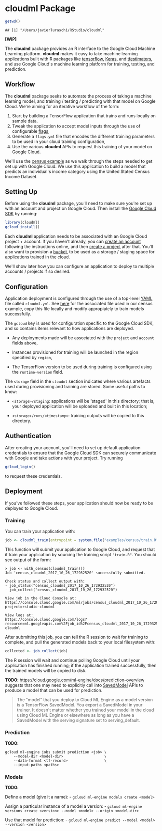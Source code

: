 cloudml Package
================

``` r
getwd()
```

    ## [1] "/Users/javierluraschi/RStudio/cloudml"

**\[WIP\]**

The **cloudml** package provides an R interface to the Google Cloud Machine Learning platform. **cloudml** makes it easy to take machine learning applications built with R packages like [tensorflow](https://tensorflow.rstudio.com/), [Keras](https://keras.rstudio.com/), and [tfestimators](https://tensorflow.rstudio.com/tfestimators/), and use Google Cloud's machine learning platform for training, testing, and prediction.

Workflow
--------

The **cloudml** package seeks to automate the process of taking a machine learning model, and training / testing / predicting with that model on Google Cloud. We're aiming for an iterative workflow of the form:

1.  Start by building a TensorFlow application that trains and runs locally on sample data.
2.  Tweak the application to accept model inputs through the use of configurable [flags](https://tensorflow.rstudio.com/tools/training_flags.html),
3.  Generate a `flags.yml` file that encodes the different training parameters to be used in your cloud training configuration,
4.  Use the various **cloudml** APIs to request this training of your model on Google Cloud.

We'll use the [census example](https://github.com/rstudio/cloudml/tree/master/examples/census) as we walk through the steps needed to get set up with Google Cloud. We use this application to build a model that predicts an individual's income category using the United Stated Census Income Dataset.

Setting Up
----------

Before using the **cloudml** package, you'll need to make sure you're set up with an account and project on Google Cloud. Then install the [Google Cloud SDK](https://cloud.google.com/sdk/) by running:

``` r
library(cloudml)
gcloud_install()
```

Each **cloudml** application needs to be associated with an Google Cloud project + account. If you haven't already, you can [create an account](https://console.cloud.google.com) following the instructions online, and then [create a project](https://cloud.google.com/resource-manager/docs/creating-managing-projects) after that. You'll also want to provision a [bucket](https://cloud.google.com/storage/docs/creating-buckets), to be used as a storage / staging space for applications trained in the cloud.

We'll show later how you can configure an application to deploy to multiple accounts / projects if so desired.

Configuration
-------------

Application deployment is configured through the use of a top-level [YAML](http://yaml.org/) file called `cloudml.yml`. See [here](https://github.com/rstudio/cloudml/blob/master/examples/census/cloudml.yml) for the associated file used in our census example, copy this file locally and modify appropiately to train models successfully.

The `gcloud` key is used for configuration specific to the Google Cloud SDK, and so contains items relevant to how applications are deployed.

-   Any deployments made will be associated with the `project` and `account` fields above,

-   Instances provisioned for training will be launched in the region specified by `region`,

-   The TensorFlow version to be used during training is configured using the `runtime-version` field.

The `storage` field in the `cloudml` section indicates where various artefacts used during provisioning and training are stored. Some useful paths to know:

-   `<storage>/staging`: applications will be 'staged' in this directory; that is, your deployed application will be uploaded and built in this location;

-   `<storage>/runs/<timestamp>`: training outputs will be copied to this directory.

Authentication
--------------

After creating your account, you'll need to set up default application credentials to ensure that the Google Cloud SDK can securely communicate with Google and take actions with your project. Try running

``` r
gcloud_login()
```

to request these credentials.

Deployment
----------

If you've followed these steps, your application should now be ready to be deployed to Google Cloud.

### Training

You can train your application with:

``` r
job <- cloudml_train(entrypoint = system.file("examples/census/train.R", package = "cloudml"))
```

This function will submit your application to Google Cloud, and request that it train your application by sourcing the training script `"train.R"`. You should see output of the form:

    > job <- with_census(cloudml_train())
    Job 'census_cloudml_2017_10_26_172932520' successfully submitted.

    Check status and collect output with:
    - job_status("census_cloudml_2017_10_26_172932520")
    - job_collect("census_cloudml_2017_10_26_172932520")

    View job in the Cloud Console at:
    https://console.cloud.google.com/ml/jobs/census_cloudml_2017_10_26_172932520?project=rstudio-cloudml

    View logs at:
    https://console.cloud.google.com/logs?resource=ml.googleapis.com%2Fjob_id%2Fcensus_cloudml_2017_10_26_172932520&project=rstudio-cloudml

After submitting this job, you can tell the R session to wait for training to complete, and pull the generated models back to your local filesystem with:

``` r
collected <- job_collect(job)
```

The R session will wait and continue polling Google Cloud until your application has finished running; if the application trained successfully, then the trained models will be copied to disk.

**TODO**: <https://cloud.google.com/ml-engine/docs/prediction-overview> suggests that one may need to explicitly call into [SavedModel](https://www.tensorflow.org/api_docs/python/tf/saved_model) APIs to produce a model that can be used for prediction.

> The "model" that you deploy to Cloud ML Engine as a model version is a TensorFlow SavedModel. You export a SavedModel in your trainer. It doesn't matter whether you trained your model in the cloud using Cloud ML Engine or elsewhere as long as you have a SavedModel with the serving signature set to serving\_default.

### Prediction

**TODO**:

    gcloud ml-engine jobs submit prediction <job> \
        --model-dir <model-dir>                   \
        --data-format <tf-record>                 \
        --input-paths <paths>

### Models

**TODO**:

Define a model (give it a name): - `gcloud ml-engine models create <model>`

Assign a particular instance of a model a version: - `gcloud ml-engine versions create <version> --model <model> --origin <model-dir>`

Use that model for prediction: - `gcloud ml-engine predict --model <model> --version <version>`
